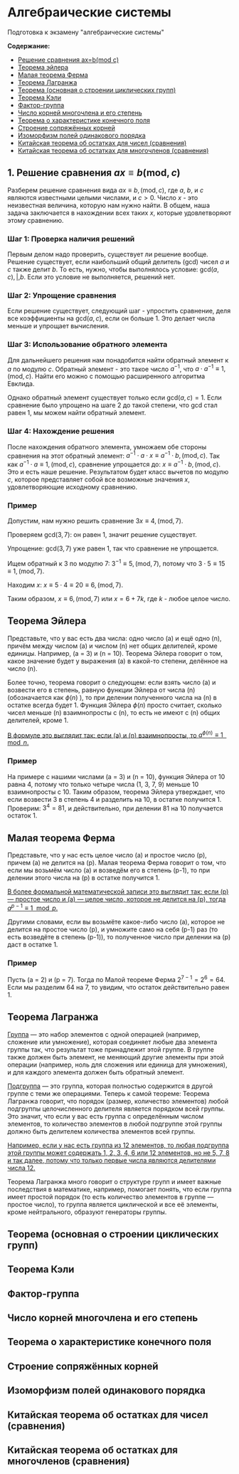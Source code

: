 # Алгебраические системы
Подготовка к экзамену "алгебраические системы"

 **Содержание:**
 - [Решение сравнения ax=b(mod c) ](#item-1)
 - [Теорема эйлера](#item-2)
 - [Малая теорема Ферма](#item-3)
 - [Теорема Лагранжа](#item-4)
 - [Теорема (основная о строении циклических групп)](#item-5)
 - [Теорема Кэли](#item-6)
 - [Фактор-группа](#item-7)
 - [Число корней многочлена и его степень](#item-8)
 - [Теорема о характеристике конечного поля](#item-9)
 - [Строение сопряжённых корней](#item-10)
 - [Изоморфизм полей одинакового порядка](#item-11)
 - [Китайская теорема об остатках для чисел (сравнения)](#item-12)
 - [Китайская теорема об остатках для многочленов (сравнения)](#item-13)

 <a id="item-1"></a>
## 1. Решение сравнения $ax \equiv b (\text{mod} , c)$

Разберем решение сравнения вида $ax \equiv b , (\text{mod} , c)$, где $a$, $b$, и $c$ являются известными целыми числами, и $c > 0$. Число $x$ - это неизвестная величина, которую нам нужно найти. В общем, наша задача заключается в нахождении всех таких $x$, которые удовлетворяют этому сравнению.

### Шаг 1: Проверка наличия решений
Первым делом надо проверить, существует ли решение вообще. Решение существует, если наибольший общий делитель (gcd) чисел $a$ и $c$ также делит $b$. То есть, нужно, чтобы выполнялось условие: $\text{gcd}(a, c) ,|, b$. Если это условие не выполняется, решений нет.

### Шаг 2: Упрощение сравнения
Если решение существует, следующий шаг - упростить сравнение, деля все коэффициенты на $\text{gcd}(a, c)$, если он больше 1. Это делает числа меньше и упрощает вычисления.

### Шаг 3: Использование обратного элемента
Для дальнейшего решения нам понадобится найти обратный элемент к $a$ по модулю $c$. Обратный элемент - это такое число $a^{-1}$, что $a \cdot a^{-1} \equiv 1 , (\text{mod} , c)$. Найти его можно с помощью расширенного алгоритма Евклида.

Однако обратный элемент существует только если $\text{gcd}(a, c) = 1$. Если сравнение было упрощено на шаге 2 до такой степени, что $\text{gcd}$ стал равен 1, мы можем найти обратный элемент.

### Шаг 4: Нахождение решения
После нахождения обратного элемента, умножаем обе стороны сравнения на этот обратный элемент: $a^{-1} \cdot a \cdot x \equiv a^{-1} \cdot b , (\text{mod} , c)$. Так как $a^{-1} \cdot a \equiv 1 , (\text{mod} , c)$, сравнение упрощается до: $x \equiv a^{-1} \cdot b , (\text{mod} , c)$. Это и есть наше решение. Результатом будет класс вычетов по модулю $c$, которое представляет собой все возможные значения $x$, удовлетворяющие исходному сравнению.

### Пример
Допустим, нам нужно решить сравнение $3x \equiv 4 , (\text{mod} , 7)$.

Проверяем $\text{gcd}(3, 7)$: он равен 1, значит решение существует.

Упрощение: $\text{gcd}(3, 7)$ уже равен 1, так что сравнение не упрощается.

Ищем обратный к 3 по модулю 7: $3^{-1} \equiv 5 , (\text{mod} , 7)$, потому что $3 \cdot 5 \equiv 15 \equiv 1 , (\text{mod} , 7)$.

Находим $x$: $x \equiv 5 \cdot 4 \equiv 20 \equiv 6 , (\text{mod} , 7)$.

Таким образом, $x \equiv 6 , (\text{mod} , 7)$ или $x = 6 + 7k$, где $k$ - любое целое число.

 <a id="item-2"></a>
## Теорема Эйлера
Представьте, что у вас есть два числа: одно число (a) и ещё одно (n), причём между числом (a) и числом (n) нет общих делителей, кроме единицы. Например, (a = 3) и (n = 10). Теорема Эйлера говорит о том, какое значение будет у выражения (a) в какой-то степени, делённое на число (n).

Более точно, теорема говорит о следующем: если взять число (a) и возвести его в степень, равную функции Эйлера от числа (n) (обозначается как $\phi(n)$ ), то при делении полученного числа на (n) в остатке всегда будет 1. Функция Эйлера $\phi(n)$ просто считает, сколько чисел меньше (n) взаимнопросты с (n), то есть не имеют с (n) общих делителей, кроме 1.

<u>В формуле это выглядит так: если (a) и (n) взаимнопросты, то $a^{\phi(n)} \equiv 1 \mod n$.</u>

### Пример

На примере с нашими числами (a = 3) и (n = 10), функция Эйлера от 10 равна 4, потому что только четыре числа (1, 3, 7, 9) меньше 10 взаимнопросты с 10. Таким образом, теорема Эйлера утверждает, что если возвести 3 в степень 4 и разделить на 10, в остатке получится 1. Проверим: $3^4 = 81$, и действительно, при делении 81 на 10 получается остаток 1.

 <a id="item-3"></a>
## Малая теорема Ферма
Представьте, что у нас есть целое число (a) и простое число (p), причем (a) не делится на (p). Малая теорема Ферма говорит о том, что если мы возьмём число (a) и возведём его в степень (p-1), то при делении этого числа на (p) в остатке получится 1.

<u>В более формальной математической записи это выглядит так: если (p) — простое число и (a) — целое число, которое не делится на (p), тогда $a^{p-1} \equiv 1 \mod p$.</u>

Другими словами, если вы возьмёте какое-либо число (a), которое не делится на простое число (p), и умножите само на себя (p-1) раз (то есть возведёте в степень (p-1)), то полученное число при делении на (p) даст в остатке 1.

### Пример

Пусть (a = 2) и (p = 7). Тогда по Малой теореме Ферма $2^{7-1} = 2^6 = 64$. Если мы разделим 64 на 7, то увидим, что остаток действительно равен 1.

 <a id="item-4"></a>
## Теорема Лагранжа

<u>Группа</u> — это набор элементов с одной операцией (например, сложение или умножение), которая соединяет любые два элемента группы так, что результат тоже принадлежит этой группе. В группе также должен быть элемент, не меняющий другие элементы при этой операции (например, ноль для сложения или единица для умножения), и для каждого элемента должен быть обратный элемент.

<u>Подгруппа</u> — это группа, которая полностью содержится в другой группе с теми же операциями.
Теперь к самой теореме: Теорема Лагранжа говорит, что порядок (размер, количество элементов) любой подгруппы целочисленного делителя является порядком всей группы. Это значит, что если у вас есть группа с определённым числом элементов, то количество элементов в любой подгруппе этой группы должно быть делителем количества элементов всей группы.

<u>Например, если у нас есть группа из 12 элементов, то любая подгруппа этой группы может содержать 1, 2, 3, 4, 6 или 12 элементов, но не 5, 7, 8 и так далее, потому что только первые числа являются делителями числа 12.</u>

Теорема Лагранжа много говорит о структуре групп и имеет важные последствия в математике, например, помогает понять, что если группа имеет простой порядок (то есть количество элементов в группе — простое число), то группа является циклической и все её элементы, кроме нейтрального, образуют генераторы группы.

 <a id="item-5"></a>
## Теорема (основная о строении циклических групп)

 <a id="item-6"></a>
## Теорема Кэли

 <a id="item-7"></a>
## Фактор-группа

 <a id="item-8"></a>
## Число корней многочлена и его степень

 <a id="item-9"></a>
## Теорема о характеристике конечного поля

 <a id="item-10"></a>
## Строение сопряжённых корней

 <a id="item-11"></a>
## Изоморфизм полей одинакового порядка

 <a id="item-12"></a>
## Китайская теорема об остатках для чисел (сравнения)

 <a id="item-13"></a>
## Китайская теорема об остатках для многочленов (сравнения)

